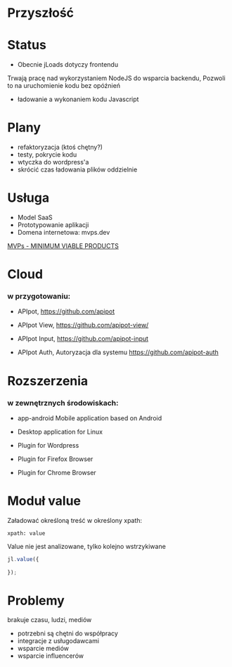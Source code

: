 # Przyszłość

# Status

+ Obecnie jLoads dotyczy frontendu 

Trwają pracę nad wykorzystaniem NodeJS do wsparcia backendu, Pozwoli to na uruchomienie kodu bez opóźnień 

+ ładowanie a wykonaniem kodu Javascript


# Plany

+ refaktoryzacja (ktoś chętny?)
+ testy, pokrycie kodu
+ wtyczka do wordpress'a
+ skrócić czas ładowania plików oddzielnie

# Usługa

+ Model SaaS
+ Prototypowanie aplikacji
+ Domena internetowa: mvps.dev 

[MVPs - MINIMUM VIABLE PRODUCTS](https://www.mvps.dev/)


# Cloud

### w przygotowaniu:

+ APIpot,
  https://github.com/apipot

+ APIpot View,
  https://github.com/apipot-view/

+ APIpot Input,
  https://github.com/apipot-input

+ APIpot Auth, Autoryzacja dla systemu 
  https://github.com/apipot-auth


# Rozszerzenia

### w zewnętrznych środowiskach:

+ app-android
Mobile application based on Android

+ Desktop application for Linux

+ Plugin for Wordpress

+ Plugin for Firefox Browser

+ Plugin for Chrome Browser



# Moduł value

Załadować określoną treść w określony xpath:
  

    xpath: value

[comment]: <> (Istotne, by nie zapomnieć dokładnej ścieżki, aby nie było konfliktów)

Value nie jest analizowane, tylko kolejno wstrzykiwane
```javascript [1]             
jl.value({
   
});
```


# Problemy
brakuje czasu, ludzi, mediów

+ potrzebni są chętni do współpracy
+ integracje z usługodawcami
+ wsparcie mediów
+ wsparcie influencerów
